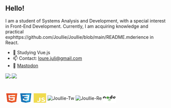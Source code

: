 ## Hello!

I am a student of Systems Analysis and Development, with a special interest in Front-End Development. Currently, I am acquiring knowledge and practical exphttps://github.com/Joullie/Joullie/blob/main/README.mderience in React.

- 🌱 Studying Vue.js
- 📫 Contact: loure.juli@gmail.com
- 🐘 <a rel="me" href="https://mastodon.social/@julianarosa">Mastodon</a>

<div>
<a href="https://github.com/joullie/github-readme-stats">
  <img align="center" src="https://github-readme-stats.vercel.app/api?username=joullie&show_icons=true&theme=dracula" />
</a>
<a href="https://github.com/joullie/top-langs">
  <img align="center" src="https://github-readme-stats.vercel.app/api/top-langs/?username=joullie&layout=compact&theme=dracula" />
</a>

  
  
</div>
  
  ##
  
<div style="display: inline_block"><br>
   <img align="center" alt="Joullie-HTML" height="30" width="40" src="https://raw.githubusercontent.com/devicons/devicon/master/icons/html5/html5-original.svg">
   <img align="center" alt="Joullie-CSS" height="30" width="40" src="https://raw.githubusercontent.com/devicons/devicon/master/icons/css3/css3-original.svg">
   <img align="center" alt="Joullie-Js" height="30" width="40" src="https://raw.githubusercontent.com/devicons/devicon/master/icons/javascript/javascript-plain.svg">
   <img align="center" alt="Joullie-Tw" height="30" width="40" src="https://cdn.jsdelivr.net/gh/devicons/devicon/icons/tailwindcss/tailwindcss-plain.svg">
  <img align="center" alt="Joullie-Re" height="30" width="40" src="https://cdn.jsdelivr.net/gh/devicons/devicon/icons/react/react-original.svg">
  <img align="center" alt="Joullie-Nd" height="30" width="40" src="https://raw.githubusercontent.com/devicons/devicon/1119b9f84c0290e0f0b38982099a2bd027a48bf1/icons/nodejs/nodejs-original-wordmark.svg">
  
  
  
  
  </div>
  
  
